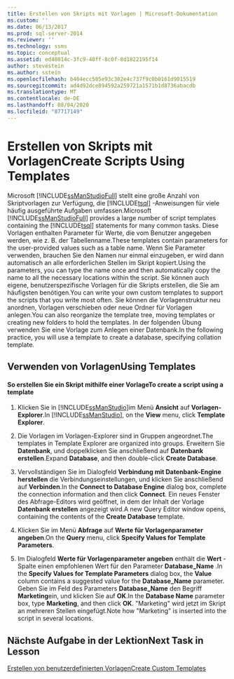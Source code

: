 ```yaml
---
title: Erstellen von Skripts mit Vorlagen | Microsoft-Dokumentation
ms.custom: ''
ms.date: 06/13/2017
ms.prod: sql-server-2014
ms.reviewer: ''
ms.technology: ssms
ms.topic: conceptual
ms.assetid: ed48014c-3fc9-48ff-8c0f-8d1822195f14
author: stevestein
ms.author: sstein
ms.openlocfilehash: b404ecc505e93c302e4c737f9c0b0161d9015519
ms.sourcegitcommit: ad4d92dce894592a259721a1571b1d8736abacdb
ms.translationtype: MT
ms.contentlocale: de-DE
ms.lasthandoff: 08/04/2020
ms.locfileid: "87717149"
---
```

# <a name="create-scripts-using-templates"></a><span data-ttu-id="0016b-102">Erstellen von Skripts mit Vorlagen</span><span class="sxs-lookup"><span data-stu-id="0016b-102">Create Scripts Using Templates</span></span>
  <span data-ttu-id="0016b-103">Microsoft [!INCLUDE[ssManStudioFull](../../includes/ssmanstudiofull-md.md)] stellt eine große Anzahl von Skriptvorlagen zur Verfügung, die [!INCLUDE[tsql](../../includes/tsql-md.md)] -Anweisungen für viele häufig ausgeführte Aufgaben umfassen.</span><span class="sxs-lookup"><span data-stu-id="0016b-103">Microsoft [!INCLUDE[ssManStudioFull](../../includes/ssmanstudiofull-md.md)] provides a large number of script templates containing the [!INCLUDE[tsql](../../includes/tsql-md.md)] statements for many common tasks.</span></span> <span data-ttu-id="0016b-104">Diese Vorlagen enthalten Parameter für Werte, die vom Benutzer angegeben werden, wie z. B. der Tabellenname.</span><span class="sxs-lookup"><span data-stu-id="0016b-104">These templates contain parameters for the user-provided values such as a table name.</span></span> <span data-ttu-id="0016b-105">Wenn Sie Parameter verwenden, brauchen Sie den Namen nur einmal einzugeben, er wird dann automatisch an alle erforderlichen Stellen im Skript kopiert.</span><span class="sxs-lookup"><span data-stu-id="0016b-105">Using the parameters, you can type the name once and then automatically copy the name to all the necessary locations within the script.</span></span> <span data-ttu-id="0016b-106">Sie können auch eigene, benutzerspezifische Vorlagen für die Skripts erstellen, die Sie am häufigsten benötigen.</span><span class="sxs-lookup"><span data-stu-id="0016b-106">You can write your own custom templates to support the scripts that you write most often.</span></span> <span data-ttu-id="0016b-107">Sie können die Vorlagenstruktur neu anordnen, Vorlagen verschieben oder neue Ordner für Vorlagen anlegen.</span><span class="sxs-lookup"><span data-stu-id="0016b-107">You can also reorganize the template tree, moving templates or creating new folders to hold the templates.</span></span> <span data-ttu-id="0016b-108">In der folgenden Übung verwenden Sie eine Vorlage zum Anlegen einer Datenbank.</span><span class="sxs-lookup"><span data-stu-id="0016b-108">In the following practice, you will use a template to create a database, specifying collation template.</span></span>  
  
## <a name="using-templates"></a><span data-ttu-id="0016b-109">Verwenden von Vorlagen</span><span class="sxs-lookup"><span data-stu-id="0016b-109">Using Templates</span></span>  
  
#### <a name="to-create-a-script-using-a-template"></a><span data-ttu-id="0016b-110">So erstellen Sie ein Skript mithilfe einer Vorlage</span><span class="sxs-lookup"><span data-stu-id="0016b-110">To create a script using a template</span></span>  
  
1.  <span data-ttu-id="0016b-111">Klicken Sie in [!INCLUDE[ssManStudio](../../includes/ssmanstudio-md.md)]im Menü **Ansicht** auf **Vorlagen-Explorer**.</span><span class="sxs-lookup"><span data-stu-id="0016b-111">In [!INCLUDE[ssManStudio](../../includes/ssmanstudio-md.md)], on the **View** menu, click **Template Explorer**.</span></span>  
  
2.  <span data-ttu-id="0016b-112">Die Vorlagen im Vorlagen-Explorer sind in Gruppen angeordnet.</span><span class="sxs-lookup"><span data-stu-id="0016b-112">The templates in Template Explorer are organized into groups.</span></span> <span data-ttu-id="0016b-113">Erweitern Sie **Datenbank**, und doppelklicken Sie anschließend auf **Datenbank erstellen**.</span><span class="sxs-lookup"><span data-stu-id="0016b-113">Expand **Database**, and then double-click **Create Database**.</span></span>  
  
3.  <span data-ttu-id="0016b-114">Vervollständigen Sie im Dialogfeld **Verbindung mit Datenbank-Engine herstellen** die Verbindungseinstellungen, und klicken Sie anschließend auf **Verbinden**.</span><span class="sxs-lookup"><span data-stu-id="0016b-114">In the **Connect to Database Engine** dialog box, complete the connection information and then click **Connect**.</span></span> <span data-ttu-id="0016b-115">Ein neues Fenster des Abfrage-Editors wird geöffnet, in dem der Inhalt der Vorlage **Datenbank erstellen** angezeigt wird.</span><span class="sxs-lookup"><span data-stu-id="0016b-115">A new Query Editor window opens, containing the contents of the **Create Database** template.</span></span>  
  
4.  <span data-ttu-id="0016b-116">Klicken Sie im Menü **Abfrage** auf **Werte für Vorlagenparameter angeben**.</span><span class="sxs-lookup"><span data-stu-id="0016b-116">On the **Query** menu, click **Specify Values for Template Parameters**.</span></span>  
  
5.  <span data-ttu-id="0016b-117">Im Dialogfeld **Werte für Vorlagenparameter angeben** enthält die **Wert** -Spalte einen empfohlenen Wert für den Parameter **Database_Name** .</span><span class="sxs-lookup"><span data-stu-id="0016b-117">In the **Specify Values for Template Parameters** dialog box, the **Value** column contains a suggested value for the **Database_Name** parameter.</span></span> <span data-ttu-id="0016b-118">Geben Sie im Feld des Parameters **Database_Name** den Begriff **Marketing**ein, und klicken Sie auf **OK**.</span><span class="sxs-lookup"><span data-stu-id="0016b-118">In the **Database Name** parameter box, type **Marketing**, and then click **OK**.</span></span> <span data-ttu-id="0016b-119">"Marketing" wird jetzt im Skript an mehreren Stellen eingefügt.</span><span class="sxs-lookup"><span data-stu-id="0016b-119">Note how "Marketing" is inserted into the script in several locations.</span></span>  
  
## <a name="next-task-in-lesson"></a><span data-ttu-id="0016b-120">Nächste Aufgabe in der Lektion</span><span class="sxs-lookup"><span data-stu-id="0016b-120">Next Task in Lesson</span></span>  
 [<span data-ttu-id="0016b-121">Erstellen von benutzerdefinierten Vorlagen</span><span class="sxs-lookup"><span data-stu-id="0016b-121">Create Custom Templates</span></span>](lesson-3-2-create-custom-templates.md)  
  
  
